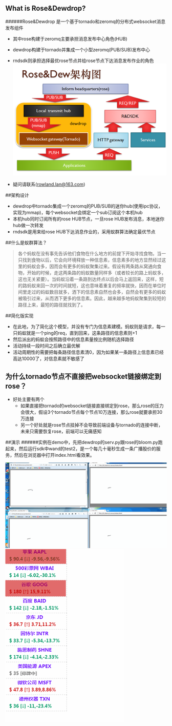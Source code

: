 ## What is Rose&Dewdrop?
######Rose&Dewdrop 是一个基于tornado和zeromq的分布式websocket消息发布组件
* 其中rose构建于zeromq主要承担消息发布中心角色(HUB)
* dewdrop构建于tornado并集成一个小型zeromq(PUB/SUB)发布中心
* rndsdk则承担选择最优rose节点并给rose节点下达消息发布作业的角色
![r&d_structure](rdstu.png)

* 疑问请联系(rowland.lan@163.com)

##架构设计
* dewdrop中tornado集成一个zeromq的PUB/SUB的迷你hub(使用ipc协议，实现为mmap)，每个websocket会绑定一个sub订阅这个本机hub
* 本机hub同时订阅所有的rose HUB节点，一旦rose HUB发布消息，本地迷你hub做一次转发
* rndsdk是用来给rose HUB下达消息作业的，采用蚁群算法确定最优节点

##什么是蚁群算法？
>各个蚂蚁在没有事先告诉他们食物在什么地方的前提下开始寻找食物。当一只找到食物以后，它会向环境释放一种信息素，信息素多的地方显然经过这里的蚂蚁会多，因而会有更多的蚂蚁聚集过来。假设有两条路从窝通向食物，开始的时候，走这两条路的蚂蚁数量同样多（或者较长的路上蚂蚁多，这也无关紧要）。当蚂蚁沿着一条路到达终点以后会马上返回来，这样，短的路蚂蚁来回一次的时间就短，这也意味着重复的频率就快，因而在单位时间里走过的蚂蚁数目就多，洒下的信息素自然也会多，自然会有更多的蚂蚁被吸引过来，从而洒下更多的信息素。因此，越来越多地蚂蚁聚集到较短的路径上来，最短的路径就找到了。


##简化版实现
* 在此地，为了简化这个模型，并没有专门为信息素建模。蚂蚁则是请求，每一只蚂蚁就是一个ping的req，直到回来，这条路径的信息素则+1
* 然后派出的蚂蚁会按照路径中的信息素量按比例随机选择路径
* 活动持续一段时间之后确立最优解
* 活动周期性的需要把每条路径信息素清0，因为如果某一条路径上信息素已经高达10000了，对信息素就不敏感了

## 为什么tornado节点不直接把websocket链接绑定到rose？

* 好处主要有两个
    *   如果直接把tornado的websocket链接直接绑定到rose，那么rose的压力会很大，假设3个tornado节点每个节点10万连接，那么rose就要承担30万连接
    *   另一个好处就是rose节点挂掉不会导致前端设备与tornado的连接中断，未来只需要恢复rose，前端可以无痛感知

##演示
######实例在demo中，先把dewdrop的serv.py跟rose的bloom.py跑起来，然后运行sdk中wand的test2，是一个每几十毫秒生成一条广播股价的服务，然后在浏览器中打开index.html看效果。

![demo_brush](cvb.gif)
![demo_stock](stock.gif)

